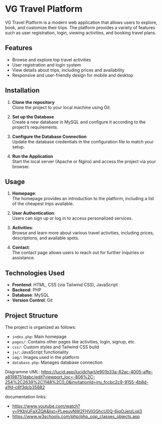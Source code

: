 # VG Travel Platform

VG Travel Platform is a modern web application that allows users to explore, book, and customize their trips. The platform provides a variety of features such as user registration, login, viewing activities, and booking travel plans.

## Features
- Browse and explore top travel activities
- User registration and login system
- View details about trips, including prices and availability
- Responsive and user-friendly design for mobile and desktop

## Installation

1. **Clone the repository**  
   Clone the project to your local machine using Git.

2. **Set up the Database**  
   Create a new database in MySQL and configure it according to the project’s requirements.

3. **Configure the Database Connection**  
   Update the database credentials in the configuration file to match your setup.

4. **Run the Application**  
   Start the local server (Apache or Nginx) and access the project via your browser.

## Usage

1. **Homepage**:  
   The homepage provides an introduction to the platform, including a list of the cheapest trips available.

2. **User Authentication**:  
   Users can sign up or log in to access personalized services.

3. **Activities**:  
   Browse and learn more about various travel activities, including prices, descriptions, and available spots.

4. **Contact**:  
   The contact page allows users to reach out for further inquiries or assistance.

## Technologies Used

- **Frontend**: HTML, CSS (via Tailwind CSS), JavaScript
- **Backend**: PHP
- **Database**: MySQL
- **Version Control**: Git

## Project Structure

The project is organized as follows:

- `index.php`: Main homepage
- `pages/`: Contains other pages like activities, login, signup, etc.
- `css/`: Custom styles and Tailwind CSS build
- `js/`: JavaScript functionality
- `img/`: Images used in the platform
- `database.php`: Manages database connection


Diagramme UML: https://lucid.app/lucidchart/e901b33a-82ac-4005-affe-a8198751dabc/edit?viewport_loc=-806%2C-254%2C2639%2C1148%2C0_0&invitationId=inv_fccbc2c9-9155-4b8d-a1fd-c6f3dcb35882

documentation links:
- https://www.youtube.com/watch?v=PKbVJFaXZQA&list=PLeeuvNW2FHViGGhcU0Q-6jqOJeizLiql3
- https://www.w3schools.com/php/php_oop_classes_objects.asp
